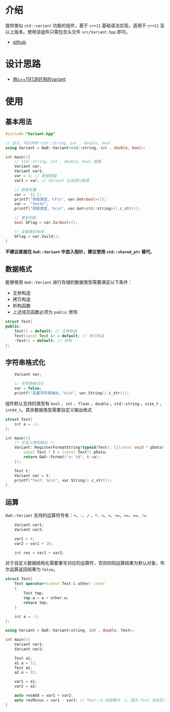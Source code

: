 # 介绍

提供类似 `std::variant` 功能的组件，基于 `c++11` 基础语法实现，适用于 `c++11` 及以上版本。使用该组件只需包含头文件 `src/Variant.hpp` 即可。

- [github](https://github.com/spite-triangle/variant)

# 设计思路


- [用c++11打造好用的variant](https://www.cnblogs.com/qicosmos/p/3416432.html)


# 使用

## 基本用法

```cpp
#include "Variant.hpp"

// 定义，可以传参 std::string, int , double, bool
using Variant = OwO::Variant<std::string, int , double, bool>;

int main(){
    // std::string, int , double, bool 赋值
    Variant var;
    Variant var1;
    var = 1; // 直接赋值
    var1 = var; // Variant 之间进行赋值

    // 获取变量
    var =  12.1;
    printf("获取类型, %f\n", var.Get<bool>());
    var =  "teste";
    printf("获取类型, %s\n", var.Get<std::string>().c_str());

    // 类型判断
    bool bFlag = var.Is<bool>();

    // 变量是否有效
    bFlag = var.Vaild();
}
```

**不建议直接在 `OwO::Variant` 中放入指针，建议使用 `std::shared_ptr` 替代**。

## 数据格式

能够使用 `OwO::Variant` 进行存储的数据类型需要满足以下条件：
- 无参构造
- 拷贝构造
- 析构函数
- 上述成员函数必须为 `public` 修饰

```cpp
struct Test{
public:
    Test() = default; // 无参构造
    Test(const Test &) = default; // 拷贝构造
    ~Test() = default; // 析构
};
```

## 字符串格式化

```cpp
    Variant var;

    // 字符串格式化
    var = false;
    printf("变量字符串输出, %s\n", var.String().c_str());
```

组件默认支持的类型有 `bool` 、`int` 、`float` 、`double` 、`std::string` 、`size_t` 、`int64_t`。其余数据类型需要自定义输出格式


```cpp
struct Test{
    int a = -1;
};

int main(){
    /* 子定义类型输出 */
    Variant::RegisterFormatString(typeid(Test), [](const void * pData){
        const Test * t = (const Test*) pData;
        return OwO::Format("a: %d", t->a);
    });

    Test t;
    Variant var = t;
    printf("Test: %s\n", var.String().c_str());
}
```

## 运算

`OwO::Variant` 支持的运算符号有：`+`、`-`、`/` 、`*`、`<`、`>`、`<=`、`>=`、`==`、`!=` 

```cpp
    Variant var1;
    Variant var2;

    var1 = 4;
    var2 = var1 + 10;

    int res = var1 + var2;
```

对于自定义数据结构化需要重写对应的运算符，否则四则运算结果为默认对象，布尔运算返回结果为 `false`。

```cpp
struct Test{
    Test operator+(const Test & other) const
    {
        Test tmp;
        tmp.a = a + other.a;
        return tmp;
    }

    int a = -1;
};

using Variant = OwO::Variant<string, int , double, Test>;

int main(){
    Variant var1;
    Variant var2;

    Test a1;
    a1.a = 11;
    Test a2;
    a2.a = 22;

    var1 = a1;
    var2 = a2;

    auto resAdd = var1 + var2;
    auto resMinus = var1 - var2; // Test::a 的结果为 -1，因为 Test 没有定义 operator-
}
```